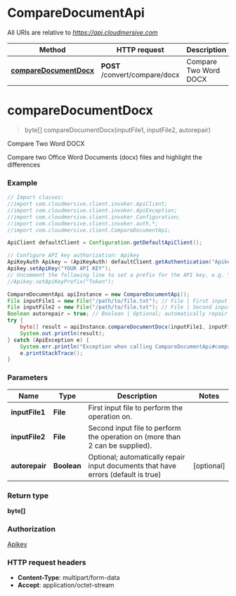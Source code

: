 # CompareDocumentApi

All URIs are relative to *https://api.cloudmersive.com*

Method | HTTP request | Description
------------- | ------------- | -------------
[**compareDocumentDocx**](CompareDocumentApi.md#compareDocumentDocx) | **POST** /convert/compare/docx | Compare Two Word DOCX


<a name="compareDocumentDocx"></a>
# **compareDocumentDocx**
> byte[] compareDocumentDocx(inputFile1, inputFile2, autorepair)

Compare Two Word DOCX

Compare two Office Word Documents (docx) files and highlight the differences

### Example
```java
// Import classes:
//import com.cloudmersive.client.invoker.ApiClient;
//import com.cloudmersive.client.invoker.ApiException;
//import com.cloudmersive.client.invoker.Configuration;
//import com.cloudmersive.client.invoker.auth.*;
//import com.cloudmersive.client.CompareDocumentApi;

ApiClient defaultClient = Configuration.getDefaultApiClient();

// Configure API key authorization: Apikey
ApiKeyAuth Apikey = (ApiKeyAuth) defaultClient.getAuthentication("Apikey");
Apikey.setApiKey("YOUR API KEY");
// Uncomment the following line to set a prefix for the API key, e.g. "Token" (defaults to null)
//Apikey.setApiKeyPrefix("Token");

CompareDocumentApi apiInstance = new CompareDocumentApi();
File inputFile1 = new File("/path/to/file.txt"); // File | First input file to perform the operation on.
File inputFile2 = new File("/path/to/file.txt"); // File | Second input file to perform the operation on (more than 2 can be supplied).
Boolean autorepair = true; // Boolean | Optional; automatically repair input documents that have errors (default is true)
try {
    byte[] result = apiInstance.compareDocumentDocx(inputFile1, inputFile2, autorepair);
    System.out.println(result);
} catch (ApiException e) {
    System.err.println("Exception when calling CompareDocumentApi#compareDocumentDocx");
    e.printStackTrace();
}
```

### Parameters

Name | Type | Description  | Notes
------------- | ------------- | ------------- | -------------
 **inputFile1** | **File**| First input file to perform the operation on. |
 **inputFile2** | **File**| Second input file to perform the operation on (more than 2 can be supplied). |
 **autorepair** | **Boolean**| Optional; automatically repair input documents that have errors (default is true) | [optional]

### Return type

**byte[]**

### Authorization

[Apikey](../README.md#Apikey)

### HTTP request headers

 - **Content-Type**: multipart/form-data
 - **Accept**: application/octet-stream

